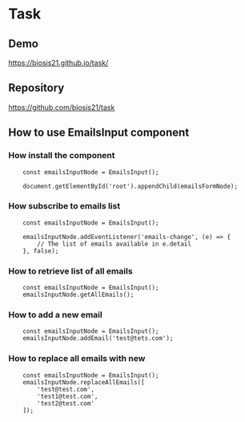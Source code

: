 # Task

## Demo

https://biosis21.github.io/task/

## Repository

https://github.com/biosis21/task

## How to use EmailsInput component

### How install the component

```
    const emailsInputNode = EmailsInput();

    document.getElementById('root').appendChild(emailsFormNode);
```

### How subscribe to emails list

```
    const emailsInputNode = EmailsInput();

    emailsInputNode.addEventListener('emails-change', (e) => {
        // The list of emails available in e.detail
    }, false);
```
### How to retrieve list of all emails

```
    const emailsInputNode = EmailsInput();
    emailsInputNode.getAllEmails();
```

### How to add a new email

```
    const emailsInputNode = EmailsInput();
    emailsInputNode.addEmail('test@tets.com');
```

### How to replace all emails with new

```
    const emailsInputNode = EmailsInput();
    emailsInputNode.replaceAllEmails([
        'test@test.com', 
        'test1@test.com',
        'test2@test.com'
    ]);
```
